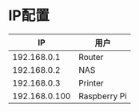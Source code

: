 # IP配置
| IP            | 用户         |
|---------------|--------------|
| 192.168.0.1   | Router       |
| 192.168.0.2   | NAS          |
| 192.168.0.3   | Printer      |
| 192.168.0.100 | Raspberry Pi |
